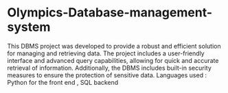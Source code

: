 # Olympics-Database-management-system
This DBMS project was developed to provide a robust and efficient solution for managing and retrieving data. The project includes a user-friendly interface and advanced query capabilities, allowing for quick and accurate retrieval of information. Additionally, the DBMS includes built-in security measures to ensure the protection of sensitive data. 
Languages used : Python for the front end , SQL backend
